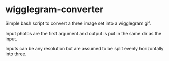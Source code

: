 # wigglegram-converter
Simple bash script to convert a three image set into a wigglegram gif.

Input photos are the first argument and output is put in the same dir as the input.

Inputs can be any resolution but are assumed to be split evenly horizontally into three.
